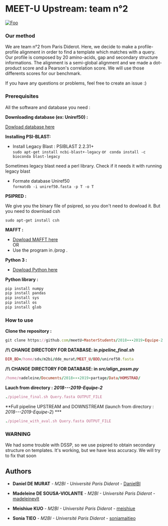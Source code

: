 # MEET-U Upstream: team n°2


[![Foo](https://i.imgur.com/b4GC6hM.png)](http://google.com.au/)


### Our method

We are team n°2 from Paris Diderot. Here, we decide to make a profile-profile alignment in order to find a template which matches with a query. Our profile is composed by 20 amino-acids, gap and secondary structure informations. The alignment is a semi-global alignment and we made a dot-product score and a Pearson's correlation score. We will use those differents scores for our benchmark.



If you have any questions or problems, feel free to create an issue :)

### Prerequisites

All the software and database you need :

 **Downloading database (ex: Uniref50) :**

[Dowload database here](https://www.uniprot.org/downloads)


**Installing PSI-BLAST:**

 - Install Legacy Blast : PSIBLAST 2.2.31+  
`sudo apt-get install ncbi-blast+-legacy`
or ` conda install -c bioconda blast-legacy`


Sometimes legacy blast need a perl library. Check if it needs it with running legacy blast



 - Formate database Uniref50  
`formatdb -i uniref50.fasta -p T -o T`

**PSIPRED :**

We give you the binary file of psipred, so you don't need to dowload it. But you need to download csh

`sudo apt-get install csh`

**MAFFT :**

- [Dowload MAFFT here](https://mafft.cbrc.jp/alignment/software/linux.html)  
OR
- Use the program in */prog* .

**Python 3 :**

- [Dowload Python here](https://www.python.org/downloads/)  

**Python library :**

``` ruby
pip install numpy
pip install pandas
pip install sys
pip install os
pip install glob
```

### How to use

**Clone the repository :**

``` ruby
git clone https://github.com/meetU-MasterStudents/2018---2019-Equipe-2.git
```


**/!\ CHANGE DIRECTORY FOR DATABASE: in *pipeline_final.sh***

``` ruby
DIR_BD=/home/sdv/m2bi/dde_murat/MEET_U/BDD/uniref50.fasta
```

**/!\ CHANGE DIRECTORY FOR DATABASE: in *src/align_pssm.py***

``` ruby
/home/madeleine/Documents/2018---2019-partage/Data/HOMSTRAD/
```

**Lauch from directory : *2018---2019-Equipe-2***
``` ruby
./pipeline_final.sh Query.fasta OUTPUT_FILE
```

**Full pipeline UPSTREAM and DOWNSTREAM (launch from directory : *2018---2019-Equipe-2*) ***
``` ruby
./pipeline_with_aval.sh Query.fasta OUTPUT_FILE
```

### WARNING

We had some trouble with DSSP, so we use psipred to obtain secondary structure on templates. It's working, but we have less accuracy. We will
try to fix that soon

## Authors

* **Daniel DE MURAT** - *M2BI - Université Paris Diderot* - [DanielBI](https://github.com/DanielBI)

* **Madeleine DE SOUSA-VIOLANTE** - *M2BI - Université Paris Diderot* - [madeleinevlt](https://github.com/madeleinevlt)

* **Meishiue KUO** - *M2BI - Université Paris Diderot* - [meishiue](https://github.com/meishiue)

* **Sonia TIEO** - *M2BI - Université Paris Diderot* - [soniamaitieo](https://github.com/soniamaitieo)
